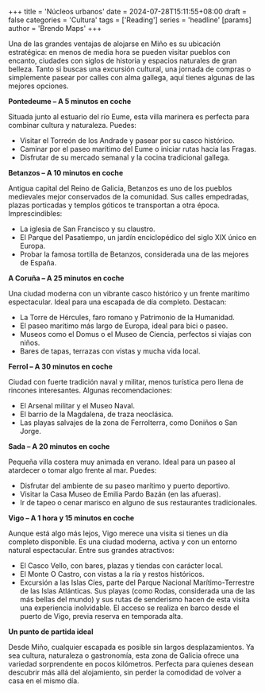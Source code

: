 +++
title = 'Núcleos urbanos'
date = 2024-07-28T15:11:55+08:00
draft = false
categories = 'Cultura'
tags = ['Reading']
series = 'headline'
[params]
  author = 'Brendo Maps'
+++

Una de las grandes ventajas de alojarse en Miño es su ubicación estratégica: en menos de media hora se pueden visitar pueblos con encanto, ciudades con siglos de historia y espacios naturales de gran belleza. Tanto si buscas una excursión cultural, una jornada de compras o simplemente pasear por calles con alma gallega, aquí tienes algunas de las mejores opciones.

<!--more-->

<b>Pontedeume – A 5 minutos en coche</b>

Situada junto al estuario del río Eume, esta villa marinera es perfecta para combinar cultura y naturaleza. Puedes:
<ul>
<li>Visitar el Torreón de los Andrade y pasear por su casco histórico.</li>
<li>Caminar por el paseo marítimo del Eume o iniciar rutas hacia las Fragas.</li>
<li>Disfrutar de su mercado semanal y la cocina tradicional gallega.</li>
</ul>


<b>Betanzos – A 10 minutos en coche</b>

Antigua capital del Reino de Galicia, Betanzos es uno de los pueblos medievales mejor conservados de la comunidad. Sus calles empedradas, plazas porticadas y templos góticos te transportan a otra época. Imprescindibles:
<ul>
<li>La iglesia de San Francisco y su claustro.</li>
<li>El Parque del Pasatiempo, un jardín enciclopédico del siglo XIX único en Europa.</li>
<li>Probar la famosa tortilla de Betanzos, considerada una de las mejores de España.</li>
</ul>


<b>A Coruña – A 25 minutos en coche</b>

Una ciudad moderna con un vibrante casco histórico y un frente marítimo espectacular. Ideal para una escapada de día completo. Destacan:
<ul>
<li>La Torre de Hércules, faro romano y Patrimonio de la Humanidad.</li>
<li>El paseo marítimo más largo de Europa, ideal para bici o paseo.</li>
<li>Museos como el Domus o el Museo de Ciencia, perfectos si viajas con niños.</li>
<li>Bares de tapas, terrazas con vistas y mucha vida local.</li>
</ul>


<b>Ferrol – A 30 minutos en coche</b>

Ciudad con fuerte tradición naval y militar, menos turística pero llena de rincones interesantes. Algunas recomendaciones:
<ul>
<li>El Arsenal militar y el Museo Naval.</li>
<li>El barrio de la Magdalena, de traza neoclásica.</li>
<li>Las playas salvajes de la zona de Ferrolterra, como Doniños o San Jorge.</li>
</ul>


<b>Sada – A 20 minutos en coche</b>

Pequeña villa costera muy animada en verano. Ideal para un paseo al atardecer o tomar algo frente al mar. Puedes:
<ul>
<li>Disfrutar del ambiente de su paseo marítimo y puerto deportivo.</li>
<li>Visitar la Casa Museo de Emilia Pardo Bazán (en las afueras).</li>
<li>Ir de tapeo o cenar marisco en alguno de sus restaurantes tradicionales.</li>
</ul>


<b>Vigo – A 1 hora y 15 minutos en coche</b>

Aunque está algo más lejos, Vigo merece una visita si tienes un día completo disponible. Es una ciudad moderna, activa y con un entorno natural espectacular. Entre sus grandes atractivos:
<ul>
<li>El Casco Vello, con bares, plazas y tiendas con carácter local.</li>
<li>El Monte O Castro, con vistas a la ría y restos históricos.</li>
<li>Excursión a las Islas Cíes, parte del Parque Nacional Marítimo-Terrestre de las Islas Atlánticas. Sus playas (como Rodas, considerada una de las más bellas del mundo) y sus rutas de senderismo hacen de esta visita una experiencia inolvidable. El acceso se realiza en barco desde el puerto de Vigo, previa reserva en temporada alta.</li>
</ul>


<b>Un punto de partida ideal</b>

Desde Miño, cualquier escapada es posible sin largos desplazamientos. Ya sea cultura, naturaleza o gastronomía, esta zona de Galicia ofrece una variedad sorprendente en pocos kilómetros. Perfecta para quienes desean descubrir más allá del alojamiento, sin perder la comodidad de volver a casa en el mismo día.
